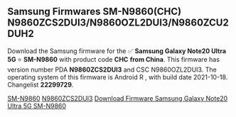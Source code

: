 <h2>Samsung Firmwares SM-N9860(CHC) N9860ZCS2DUI3/N9860OZL2DUI3/N9860ZCU2DUH2</h2>
Download the Samsung firmware for the ✅ <strong>Samsung Galaxy Note20 Ultra 5G </strong> ⭐ <strong>SM-N9860</strong> with product code <strong>CHC</strong> <strong> from China</strong>. This firmware has version number PDA <strong>N9860ZCS2DUI3</strong> and CSC N9860OZL2DUI3. The operating system of this firmware is Android R , with build date 2021-10-18. Changelist <strong>22299729</strong>.


[SM-N9860](https://samfirm.shop/samsung/model/SM-N9860)
[N9860ZCS2DUI3](https://samfirm.shop/samsung/pda/N9860ZCS2DUI3)
[Download Firmware Samsung Galaxy Note20 Ultra 5G SM-N9860](https://samfirm.shop/samsung/firmware/465838)
